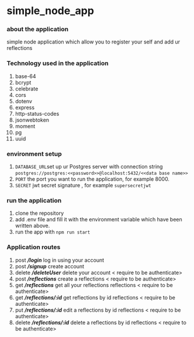 # simple_node_app

### about the application 
simple node application which allow you to register your self and add ur reflections 

### Technology used in the application 
1. base-64
2. bcrypt
3. celebrate
4. cors
5. dotenv
6. express
7. http-status-codes
8. jsonwebtoken
9. moment
10. pg
11. uuid
### environment setup
1. `DATABASE_URL`set up ur Postgres server with connection string `postgres://postgres:<<password>>@localhost:5432/<<data base name>>`
2. `PORT` the port you want to run the application, for example 8000.
3. `SECRET` jwt secret  signature , for example `supersecretjwt`


### run the application 
1. clone the repository 
2. add .env file and fill it with the environment variable which have been written above.
3. run the app with `npm run start`

### Application routes
1. post ***/login*** log in using your account 
2. post  ***/signup*** create account
3. delete ***/deleteUser*** delete your account < require to be authenticate>
4. post ***/reflections*** create a  reflections < require to be authenticate>
5. get ***/reflections*** get all your reflections  reflections < require to be authenticate>
6. get ***/reflections/:id*** get  reflections by id  reflections < require to be authenticate>
7. put ***/reflections/:id*** edit a  reflections by id  reflections < require to be authenticate>
8. delete ***/reflections/:id*** delete a  reflections by id  reflections < require to be authenticate>



